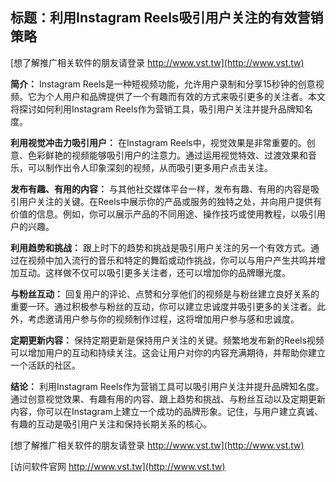 ## **标题：利用Instagram Reels吸引用户关注的有效营销策略**

[想了解推广相关软件的朋友请登录 http://www.vst.tw](http://www.vst.tw)

**简介：**
Instagram Reels是一种短视频功能，允许用户录制和分享15秒钟的创意视频。它为个人用户和品牌提供了一个有趣而有效的方式来吸引更多的关注者。本文将探讨如何利用Instagram Reels作为营销工具，吸引用户关注并提升品牌知名度。

**利用视觉冲击力吸引用户：**
在Instagram Reels中，视觉效果是非常重要的。创意、色彩鲜艳的视频能够吸引用户的注意力。通过运用视觉特效、过渡效果和音乐，可以制作出令人印象深刻的视频，从而吸引更多用户点击关注。

**发布有趣、有用的内容：**
与其他社交媒体平台一样，发布有趣、有用的内容是吸引用户关注的关键。在Reels中展示你的产品或服务的独特之处，并向用户提供有价值的信息。例如，你可以展示产品的不同用途、操作技巧或使用教程，以吸引用户的兴趣。

**利用趋势和挑战：**
跟上时下的趋势和挑战是吸引用户关注的另一个有效方式。通过在视频中加入流行的音乐和特定的舞蹈或动作挑战，你可以与用户产生共鸣并增加互动。这样做不仅可以吸引更多关注者，还可以增加你的品牌曝光度。

**与粉丝互动：**
回复用户的评论、点赞和分享他们的视频是与粉丝建立良好关系的重要一环。通过积极参与粉丝的互动，你可以建立忠诚度并吸引更多的关注者。此外，考虑邀请用户参与你的视频制作过程，这将增加用户参与感和忠诚度。

**定期更新内容：**
保持定期更新是保持用户关注的关键。频繁地发布新的Reels视频可以增加用户的互动和持续关注。这会让用户对你的内容充满期待，并帮助你建立一个活跃的社区。

**结论：**
利用Instagram Reels作为营销工具可以吸引用户关注并提升品牌知名度。通过创意视觉效果、有趣有用的内容、跟上趋势和挑战、与粉丝互动以及定期更新内容，你可以在Instagram上建立一个成功的品牌形象。记住，与用户建立真诚、有趣的互动是吸引用户关注和保持长期关系的核心。

[想了解推广相关软件的朋友请登录 http://www.vst.tw](http://www.vst.tw)


[访问软件官网 http://www.vst.tw](http://www.vst.tw)
